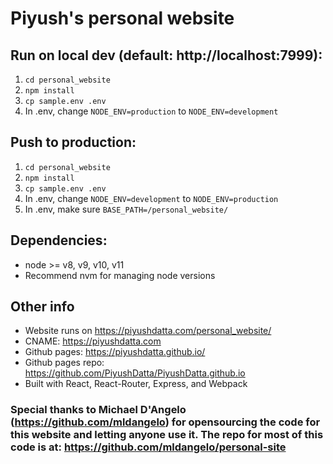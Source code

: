 # Piyush's personal website

## Run on local dev (default: http://localhost:7999):

1. `cd personal_website`
2. `npm install`
3. `cp sample.env .env`
4. In .env, change `NODE_ENV=production` to `NODE_ENV=development`

## Push to production:

1. `cd personal_website`
2. `npm install`
3. `cp sample.env .env`
4. In .env, change `NODE_ENV=development` to `NODE_ENV=production`
5. In .env, make sure `BASE_PATH=/personal_website/`

## Dependencies:

- node >= v8, v9, v10, v11
- Recommend nvm for managing node versions

## Other info

- Website runs on https://piyushdatta.com/personal_website/
- CNAME: https://piyushdatta.com
- Github pages: https://piyushdatta.github.io/
- Github pages repo: https://github.com/PiyushDatta/PiyushDatta.github.io
- Built with React, React-Router, Express, and Webpack

### Special thanks to Michael D'Angelo (https://github.com/mldangelo) for opensourcing the code for this website and letting anyone use it. The repo for most of this code is at: https://github.com/mldangelo/personal-site
